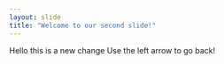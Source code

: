 ```yaml
---
layout: slide
title: "Welcome to our second slide!"
---
```

Hello this is a new change
Use the left arrow to go back!
